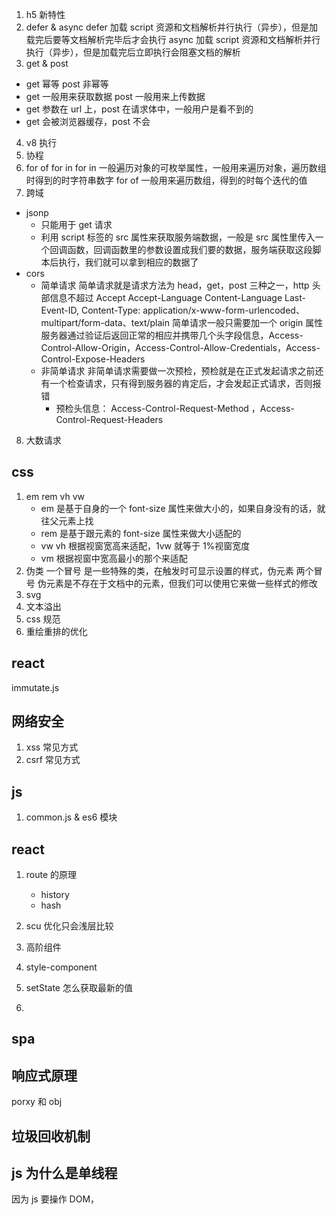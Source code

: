 1. h5 新特性
2. defer & async
   defer 加载 script 资源和文档解析并行执行（异步），但是加载完后要等文档解析完毕后才会执行
   async 加载 script 资源和文档解析并行执行（异步），但是加载完后立即执行会阻塞文档的解析
3. get & post

- get 幂等 post 非幂等
- get 一般用来获取数据 post 一般用来上传数据
- get 参数在 url 上，post 在请求体中，一般用户是看不到的
- get 会被浏览器缓存，post 不会

4. v8 执行
5. 协程
6. for of for in
   for in 一般遍历对象的可枚举属性，一般用来遍历对象，遍历数组时得到的时字符串数字
   for of 一般用来遍历数组，得到的时每个迭代的值
7. 跨域

- jsonp
  - 只能用于 get 请求
  - 利用 script 标签的 src 属性来获取服务端数据，一般是 src 属性里传入一个回调函数，回调函数里的参数设置成我们要的数据，服务端获取这段脚本后执行，我们就可以拿到相应的数据了
- cors
  - 简单请求
    简单请求就是请求方法为 head，get，post 三种之一，http 头部信息不超过 Accept Accept-Language Content-Language Last-Event-ID, Content-Type: application/x-www-form-urlencoded、multipart/form-data、text/plain
    简单请求一般只需要加一个 origin 属性
    服务器通过验证后返回正常的相应并携带几个头字段信息，Access-Control-Allow-Origin，Access-Control-Allow-Credentials，Access-Control-Expose-Headers
  - 非简单请求
    非简单请求需要做一次预检，预检就是在正式发起请求之前还有一个检查请求，只有得到服务器的肯定后，才会发起正式请求，否则报错
    - 预检头信息： Access-Control-Request-Method ，Access-Control-Request-Headers

8. 大数请求

## css

1.  em rem vh vw
    - em 是基于自身的一个 font-size 属性来做大小的，如果自身没有的话，就往父元素上找
    - rem 是基于跟元素的 font-size 属性来做大小适配的
    - vw vh 根据视窗宽高来适配，1vw 就等于 1%视窗宽度
    - vm 根据视窗中宽高最小的那个来适配
2.  伪类 一个冒号 是一些特殊的类，在触发时可显示设置的样式，伪元素 两个冒号 伪元素是不存在于文档中的元素，但我们可以使用它来做一些样式的修改
3.  svg
4.  文本溢出
5.  css 规范
6.  重绘重排的优化

## react

immutate.js

## 网络安全

1. xss
   常见方式
2. csrf
   常见方式

## js

1.  common.js & es6 模块

## react

1. route 的原理

   - history
   - hash

2. scu 优化只会浅层比较

3. 高阶组件

4. style-component

5. setState 怎么获取最新的值

6.

## spa

## 响应式原理

porxy 和 obj

## 垃圾回收机制

## js 为什么是单线程

因为 js 要操作 DOM，
